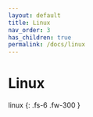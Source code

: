 ```yaml
---
layout: default
title: Linux
nav_order: 3
has_children: true
permalink: /docs/linux
---
```


# Linux

linux
{: .fs-6 .fw-300 }
